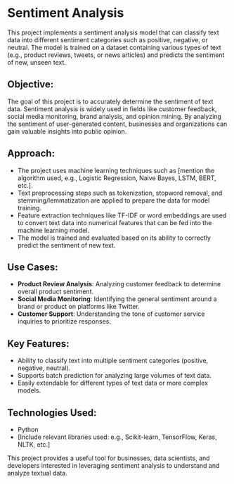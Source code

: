# Sentiment Analysis

This project implements a sentiment analysis model that can classify text data into different sentiment categories such as positive, negative, or neutral. The model is trained on a dataset containing various types of text (e.g., product reviews, tweets, or news articles) and predicts the sentiment of new, unseen text.

## Objective:
The goal of this project is to accurately determine the sentiment of text data. Sentiment analysis is widely used in fields like customer feedback, social media monitoring, brand analysis, and opinion mining. By analyzing the sentiment of user-generated content, businesses and organizations can gain valuable insights into public opinion.

## Approach:
- The project uses machine learning techniques such as [mention the algorithm used, e.g., Logistic Regression, Naive Bayes, LSTM, BERT, etc.].
- Text preprocessing steps such as tokenization, stopword removal, and stemming/lemmatization are applied to prepare the data for model training.
- Feature extraction techniques like TF-IDF or word embeddings are used to convert text data into numerical features that can be fed into the machine learning model.
- The model is trained and evaluated based on its ability to correctly predict the sentiment of new text.

## Use Cases:
- **Product Review Analysis**: Analyzing customer feedback to determine overall product sentiment.
- **Social Media Monitoring**: Identifying the general sentiment around a brand or product on platforms like Twitter.
- **Customer Support**: Understanding the tone of customer service inquiries to prioritize responses.

## Key Features:
- Ability to classify text into multiple sentiment categories (positive, negative, neutral).
- Supports batch prediction for analyzing large volumes of text data.
- Easily extendable for different types of text data or more complex models.

## Technologies Used:
- Python
- [Include relevant libraries used: e.g., Scikit-learn, TensorFlow, Keras, NLTK, etc.]

This project provides a useful tool for businesses, data scientists, and developers interested in leveraging sentiment analysis to understand and analyze textual data.
